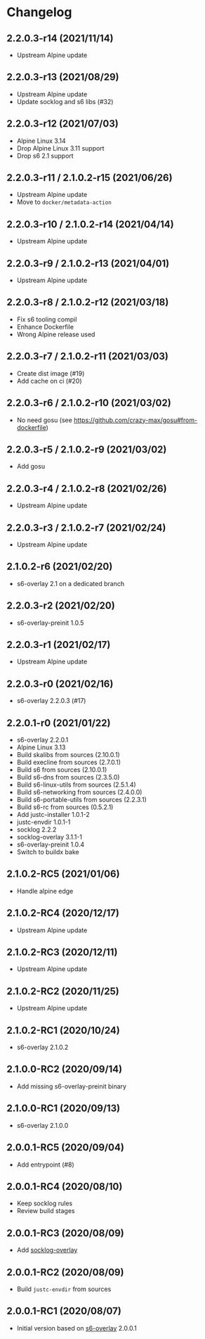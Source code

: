 # Changelog

## 2.2.0.3-r14 (2021/11/14)

* Upstream Alpine update

## 2.2.0.3-r13 (2021/08/29)

* Upstream Alpine update
* Update socklog and s6 libs (#32)

## 2.2.0.3-r12 (2021/07/03)

* Alpine Linux 3.14
* Drop Alpine Linux 3.11 support
* Drop s6 2.1 support

## 2.2.0.3-r11 / 2.1.0.2-r15 (2021/06/26)

* Upstream Alpine update
* Move to `docker/metadata-action`

## 2.2.0.3-r10 / 2.1.0.2-r14 (2021/04/14)

* Upstream Alpine update

## 2.2.0.3-r9 / 2.1.0.2-r13 (2021/04/01)

* Upstream Alpine update

## 2.2.0.3-r8 / 2.1.0.2-r12 (2021/03/18)

* Fix s6 tooling compil
* Enhance Dockerfile
* Wrong Alpine release used

## 2.2.0.3-r7 / 2.1.0.2-r11 (2021/03/03)

* Create dist image (#19)
* Add cache on ci (#20)

## 2.2.0.3-r6 / 2.1.0.2-r10 (2021/03/02)

* No need gosu (see https://github.com/crazy-max/gosu#from-dockerfile)

## 2.2.0.3-r5 / 2.1.0.2-r9 (2021/03/02)

* Add gosu

## 2.2.0.3-r4 / 2.1.0.2-r8 (2021/02/26)

* Upstream Alpine update

## 2.2.0.3-r3 / 2.1.0.2-r7 (2021/02/24)

* Upstream Alpine update

## 2.1.0.2-r6 (2021/02/20)

* s6-overlay 2.1 on a dedicated branch

## 2.2.0.3-r2 (2021/02/20)

* s6-overlay-preinit 1.0.5

## 2.2.0.3-r1 (2021/02/17)

* Upstream Alpine update

## 2.2.0.3-r0 (2021/02/16)

* s6-overlay 2.2.0.3 (#17)

## 2.2.0.1-r0 (2021/01/22)

* s6-overlay 2.2.0.1
* Alpine Linux 3.13
* Build skalibs from sources (2.10.0.1)
* Build execline from sources (2.7.0.1)
* Build s6 from sources (2.10.0.1)
* Build s6-dns from sources (2.3.5.0)
* Build s6-linux-utils from sources (2.5.1.4)
* Build s6-networking from sources (2.4.0.0)
* Build s6-portable-utils from sources (2.2.3.1)
* Build s6-rc from sources (0.5.2.1)
* Add justc-installer 1.0.1-2
* justc-envdir 1.0.1-1
* socklog 2.2.2
* socklog-overlay 3.1.1-1
* s6-overlay-preinit 1.0.4
* Switch to buildx bake

## 2.1.0.2-RC5 (2021/01/06)

* Handle alpine edge

## 2.1.0.2-RC4 (2020/12/17)

* Upstream Alpine update

## 2.1.0.2-RC3 (2020/12/11)

* Upstream Alpine update

## 2.1.0.2-RC2 (2020/11/25)

* Upstream Alpine update

## 2.1.0.2-RC1 (2020/10/24)

* s6-overlay 2.1.0.2

## 2.1.0.0-RC2 (2020/09/14)

* Add missing s6-overlay-preinit binary

## 2.1.0.0-RC1 (2020/09/13)

* s6-overlay 2.1.0.0

## 2.0.0.1-RC5 (2020/09/04)

* Add entrypoint (#8)

## 2.0.0.1-RC4 (2020/08/10)

* Keep socklog rules
* Review build stages

## 2.0.0.1-RC3 (2020/08/09)

* Add [socklog-overlay](https://github.com/just-containers/socklog-overlay)

## 2.0.0.1-RC2 (2020/08/09)

* Build `justc-envdir` from sources

## 2.0.0.1-RC1 (2020/08/07)

* Initial version based on [s6-overlay](https://github.com/just-containers/s6-overlay) 2.0.0.1
